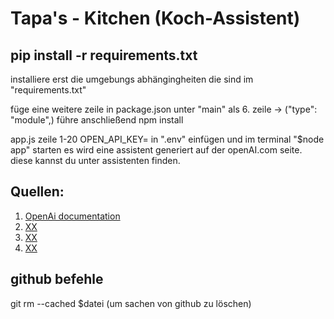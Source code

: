 # Tapa's - Kitchen (Koch-Assistent)

 ## pip install -r requirements.txt

 installiere erst die umgebungs abhängingheiten 
 die sind im "requirements.txt"

füge eine weitere zeile in package.json  unter "main"  als 6. zeile -> ("type": "module",)
führe anschließend npm install 

app.js zeile 1-20 
OPEN_API_KEY= in ".env" einfügen und im terminal "$node app" starten es wird eine assistent generiert auf der openAI.com seite. diese kannst du unter assistenten finden. 

 ## Quellen:
 1. [OpenAi documentation](https://platform.openai.com/docs/api-reference/making-requests)
2. [ XX ](#verwendung)
3. [ XX](#beiträge)
4. [ XX](#lizenz)




## github befehle 
git rm --cached $datei (um sachen von github zu löschen) 